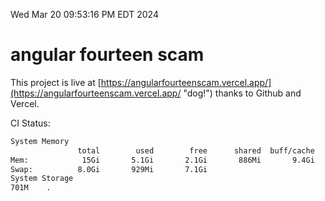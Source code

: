 Wed Mar 20 09:53:16 PM EDT 2024

# angular fourteen scam


This project is live at [https://angularfourteenscam.vercel.app/](https://angularfourteenscam.vercel.app/ "dog!") thanks to Github and Vercel.

CI Status: 

```bash
System Memory
               total        used        free      shared  buff/cache   available
Mem:            15Gi       5.1Gi       2.1Gi       886Mi       9.4Gi        10Gi
Swap:          8.0Gi       929Mi       7.1Gi
System Storage
701M	.
```
```bash
